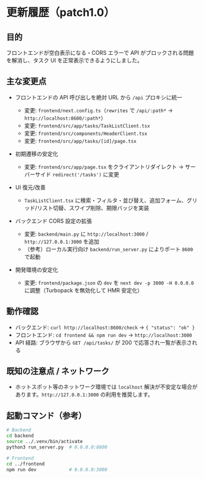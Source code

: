 # 更新履歴（patch1.0）

## 目的
フロントエンドが空白表示になる・CORS エラーで API がブロックされる問題を解消し、タスク UI を正常表示できるようにしました。

## 主な変更点
- フロントエンドの API 呼び出しを絶対 URL から `/api` プロキシに統一
  - 変更: `frontend/next.config.ts`（`rewrites` で `/api/:path*` → `http://localhost:8600/:path*`）
  - 変更: `frontend/src/app/tasks/TaskListClient.tsx`
  - 変更: `frontend/src/components/HeaderClient.tsx`
  - 変更: `frontend/src/app/tasks/[id]/page.tsx`

- 初期遷移の安定化
  - 変更: `frontend/src/app/page.tsx` をクライアントリダイレクト → サーバーサイド `redirect('/tasks')` に変更

- UI 復元/改善
  - `TaskListClient.tsx` に検索・フィルタ・並び替え、追加フォーム、グリッド/リスト切替、スワイプ削除、期限バッジを実装

- バックエンド CORS 設定の拡張
  - 変更: `backend/main.py` に `http://localhost:3000` / `http://127.0.0.1:3000` を追加
  - （参考）ローカル実行向け `backend/run_server.py` によりポート `8600` で起動

- 開発環境の安定化
  - 変更: `frontend/package.json` の `dev` を `next dev -p 3000 -H 0.0.0.0` に調整（Turbopack を無効化して HMR 安定化）

## 動作確認
- バックエンド: `curl http://localhost:8600/check` → `{ "status": "ok" }`
- フロントエンド: `cd frontend && npm run dev` → `http://localhost:3000`
- API 経路: ブラウザから `GET /api/tasks/` が 200 で応答され一覧が表示される

## 既知の注意点 / ネットワーク
- ホットスポット等のネットワーク環境では `localhost` 解決が不安定な場合があります。`http://127.0.0.1:3000` の利用を推奨します。

## 起動コマンド（参考）
```bash
# Backend
cd backend
source ../.venv/bin/activate
python3 run_server.py  # 0.0.0.0:8600

# Frontend
cd ../frontend
npm run dev            # 0.0.0.0:3000
```


